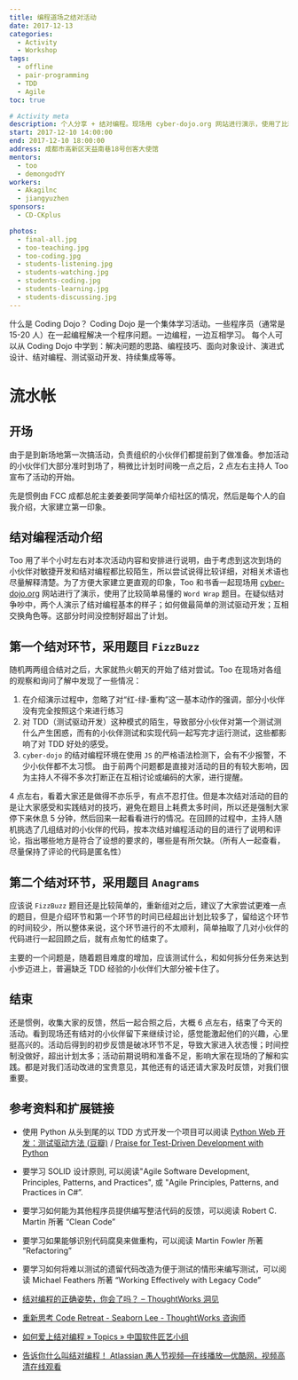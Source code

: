 ```yaml
---
title: 编程道场之结对活动
date: 2017-12-13
categories:
  - Activity
  - Workshop
tags:
  - offline
  - pair-programming
  - TDD
  - Agile
toc: true

# Activity meta
description: 个人分享 + 结对编程。现场用 cyber-dojo.org 网站进行演示，使用了比较简单易懂的 Word Wrap 题目。在疑似结对争吵中，两个人演示了结对编程基本的样子；如何做最简单的测试驱动开发；互相交换角色
start: 2017-12-10 14:00:00
end: 2017-12-10 18:00:00
address: 成都市高新区天益南巷18号创客大使馆
mentors:
  - too
  - demongodYY
workers:
  - Akagilnc
  - jiangyuzhen
sponsors:
  - CD-CKplus

photos:
  - final-all.jpg
  - too-teaching.jpg
  - too-coding.jpg
  - students-listening.jpg
  - students-watching.jpg
  - students-coding.jpg
  - students-learning.jpg
  - students-discussing.jpg
---
```


什么是 Coding Dojo？
Coding Dojo 是一个集体学习活动。一些程序员（通常是 15-20 人）在一起编程解决一个程序问题。一边编程，一边互相学习。
每个人可以从 Coding Dojo 中学到：解决问题的思路、编程技巧、面向对象设计、演进式设计、结对编程、测试驱动开发、持续集成等等。

<!-- More -->

# 流水帐

## 开场

由于是到新场地第一次搞活动，负责组织的小伙伴们都提前到了做准备。参加活动的小伙伴们大部分准时到场了，稍微比计划时间晚一点之后，2 点左右主持人 Too 宣布了活动的开始。

先是惯例由 FCC 成都总舵主姜姜姜同学简单介绍社区的情况，然后是每个人的自我介绍，大家建立第一印象。

## 结对编程活动介绍

Too 用了半个小时左右对本次活动内容和安排进行说明，由于考虑到这次到场的小伙伴对敏捷开发和结对编程都比较陌生，所以尝试说得比较详细，对相关术语也尽量解释清楚。为了方便大家建立更直观的印象，Too 和书香一起现场用 [cyber-dojo.org](http://cyber-dojo.org) 网站进行了演示，使用了比较简单易懂的 `Word Wrap` 题目。在疑似结对争吵中，两个人演示了结对编程基本的样子；如何做最简单的测试驱动开发；互相交换角色等。这部分时间没控制好超出了计划。

## 第一个结对环节，采用题目 `FizzBuzz`

随机两两组合结对之后，大家就热火朝天的开始了结对尝试。Too 在现场对各组的观察和询问了解中发现了一些情况：

1. 在介绍演示过程中，忽略了对“红-绿-重构”这一基本动作的强调，部分小伙伴没有完全按照这个来进行练习
2. 对 TDD（测试驱动开发）这种模式的陌生，导致部分小伙伴对第一个测试测什么产生困惑，而有的小伙伴测试和实现代码一起写完才运行测试，这些都影响了对 TDD 好处的感受。
3. `cyber-dojo` 的结对编程环境在使用 `JS` 的严格语法检测下，会有不少报警，不少小伙伴都不太习惯。
   由于前两个问题都是直接对活动的目的有较大影响，因为主持人不得不多次打断正在互相讨论或编码的大家，进行提醒。

4 点左右，看着大家还是做得不亦乐乎，有点不忍打住。但是本次结对活动的目的是让大家感受和实践结对的技巧，避免在题目上耗费太多时间，所以还是强制大家停下来休息 5 分钟，然后回来一起看看进行的情况。在回顾的过程中，主持人随机挑选了几组结对的小伙伴的代码，按本次结对编程活动的目的进行了说明和评论，指出哪些地方是符合了设想的要求的，哪些是有所欠缺。（所有人一起查看，尽量保持了评论的代码是匿名性）

## 第二个结对环节，采用题目 `Anagrams`

应该说 `FizzBuzz` 题目还是比较简单的，重新组对之后，建议了大家尝试更难一点的题目，但是介绍环节和第一个环节的时间已经超出计划比较多了，留给这个环节的时间较少，所以整体来说，这个环节进行的不太顺利，简单抽取了几对小伙伴的代码进行一起回顾之后，就有点匆忙的结束了。

主要的一个问题是，随着题目难度的增加，应该测试什么，和如何拆分任务来达到小步迈进上，普遍缺乏 TDD 经验的小伙伴们大部分被卡住了。

## 结束

还是惯例，收集大家的反馈，然后一起合照之后，大概 6 点左右，结束了今天的活动。看到现场还有结对的小伙伴留下来继续讨论，感觉能激起他们的兴趣，心里挺高兴的。活动后得到的初步反馈是破冰环节不足，导致大家进入状态慢；时间控制没做好，超出计划太多；活动前期说明和准备不足，影响大家在现场的了解和实践。都是对我们活动改进的宝贵意见，其他还有的话还请大家及时反馈，对我们很重要。

## 参考资料和扩展链接

- 使用 Python 从头到尾的以 TDD 方式开发一个项目可以阅读
  [Python Web 开发：测试驱动方法 (豆瓣)](https://book.douban.com/subject/26640135/) / [Praise for Test-Driven Development with Python](http://www.obeythetestinggoat.com/book/praise.harry.html)
- 要学习 SOLID 设计原则, 可以阅读"Agile Software Development, Principles, Patterns, and Practices", 或 "Agile Principles, Patterns, and Practices in C#”.

- 要学习如何能为其他程序员提供编写整洁代码的反馈，可以阅读 Robert C. Martin 所著 “Clean Code”

- 要学习如果能够识别代码腐臭来做重构，可以阅读 Martin Fowler 所著 “Refactoring”

- 要学习如何将难以测试的遗留代码改造为便于测试的情形来编写测试，可以阅读 Michael Feathers 所著 “Working Effectively with Legacy Code”

- [结对编程的正确姿势，你会了吗？ – ThoughtWorks 洞见](http://insights.thoughtworks.cn/pair-programming/)

- [重新思考 Code Retreat - Seaborn Lee - ThoughtWorks 咨询师](http://www.seabornlee.cn/post/pei-yang-zhe/zhong-xin-si-kao-code-retreat)

- [如何爱上结对编程 » Topics » 中国软件匠艺小组](https://codingstyle.cn/topics/244)

- [告诉你什么叫结对编程！ Atlassian 愚人节视频—在线播放—优酷网，视频高清在线观看](http://v.youku.com/v_show/id_XNTQxNTYyMzMy.html?from=s1.8-1-1.2)
